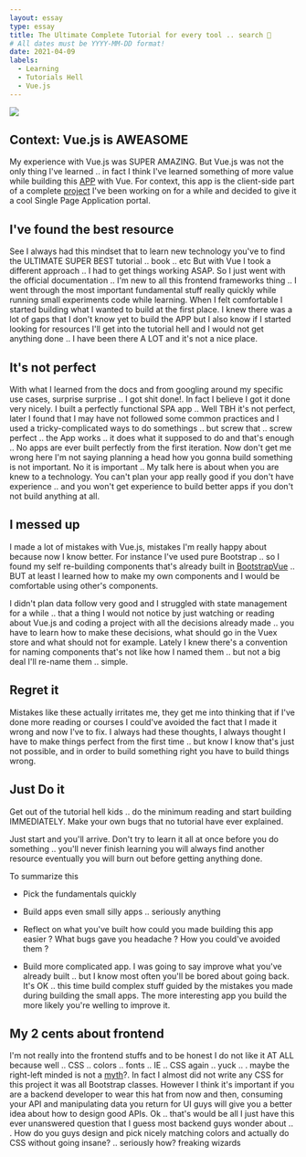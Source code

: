 ```yaml
---
layout: essay
type: essay
title: The Ultimate Complete Tutorial for every tool .. search 🔎
# All dates must be YYYY-MM-DD format!
date: 2021-04-09
labels:
  - Learning
  - Tutorials Hell
  - Vue.js
---
```


<img class="ui centered image" src="https://images.unsplash.com/photo-1562037283-072818fb6d8f?ixlib=rb-1.2.1&q=80&fm=jpg&crop=entropy&cs=tinysrgb&dl=james-lee-qSf_4bNsoWc-unsplash.jpg&w=640">


## Context: Vue.js is AWEASOME
My experience with Vue.js was SUPER AMAZING. But Vue.js was not the only thing I've learned .. in fact I think I've learned something of more value while building this [APP](github.com/zelite-client) with Vue. For context, this app is the client-side part of a complete [project](https://3omer.github.io/projects/zelite) I've been working on for a while and decided to give it a cool Single Page Application portal.

## I've found the best resource
See I always had this mindset that to learn new technology you've to find the ULTIMATE SUPER BEST tutorial .. book .. etc
But with Vue I took a different approach .. I had to get things working ASAP. So I just went with the official documentation .. I'm new to all this frontend frameworks thing .. I went through the most important fundamental stuff really quickly while running small experiments code while learning. When I felt comfortable I started building what I wanted to build at the first place. I knew there was a lot of gaps that I don't know yet to build the APP but I also know if I started looking for resources I'll get into the tutorial hell and I would not get anything done .. I have been there A LOT and it's not a nice place.

## It's not perfect
With what I learned from the docs and from googling around my specific use cases, surprise surprise .. I got shit done!. In fact I believe I got it done very nicely. I built a perfectly functional SPA app .. Well TBH it's not perfect, later I found that I may have not followed some common practices and I used a tricky-complicated ways to do somethings .. but screw that .. screw perfect .. the App works .. it does what it supposed to do and that's enough .. No apps are ever built perfectly from the first iteration.
Now don't get me wrong here I'm not saying planning a head how you gonna build something is not important. No it is important .. My talk here is about when you are knew to a technology. You can't plan your app really good if you don't have experience .. and you won't get experience to build better apps if you don't not build anything at all. 

## I messed up
I made a lot of mistakes with Vue.js, mistakes I'm really happy about because now I know better.
For instance I've used pure Bootstrap .. so I found my self re-building components that's already built in [BootstrapVue](https://bootstrap-vue.org/) .. BUT at least I learned how to make my own components and I would be comfortable using other's components.

I didn't plan data follow very good and I struggled with state management for a while .. that a thing I would not notice by just watching or reading about Vue.js and coding a project with all the decisions already made .. you have to learn how to make these decisions, what should go in the Vuex store and what should not for example.
Lately I knew there's a convention for naming components that's not like how I named them .. but not a big deal I'll re-name them .. simple.

## Regret it
Mistakes like these actually irritates me, they get me into thinking that if I've done more reading or courses I could've avoided the fact that I made it wrong and now I've to fix. I always had these thoughts, I always thought I have to make things perfect from the first time .. but know I know that's just not possible, and in order to build something right you have to build things wrong. 

## Just Do it
Get out of the tutorial hell kids .. do the minimum reading and start building IMMEDIATELY. Make your own bugs that no tutorial have ever explained.

Just start and you'll arrive. 
Don't try to learn it all at once before you do something .. you'll never finish learning you will always find another resource eventually you will burn out before getting anything done. 

To summarize this
- Pick the fundamentals quickly
- Build apps even small silly apps .. seriously anything
- Reflect on what you've built
how could you made building this app easier ?
What bugs gave you headache ? How you could've avoided them ?

- Build more complicated app.
I was going to say improve what you've already built .. but I know most often you'll be bored about going back. It's OK .. this time build complex stuff guided by the mistakes you made during building the small apps. The more interesting app you build the more likely you're welling to improve it.

## My 2 cents about frontend
I'm not really into the frontend stuffs and to be honest I do not like it AT ALL because well .. CSS .. colors .. fonts .. IE .. CSS again .. yuck .. . maybe the right-left minded is not a [myth](https://simple.wikipedia.org/wiki/Lateralization_of_brain_function)?. In fact I almost did not write any CSS for this project it was all Bootstrap classes. However I think it's important if you are a backend developer to wear this hat from now and then, consuming your API and manipulating data you return for UI guys will give you a better idea about how to design good APIs.
Ok .. that's would be all I just have this ever unanswered question that I guess most backend guys wonder about .. . How do you guys design and pick nicely matching colors and actually do CSS without going insane? .. seriously how? freaking wizards
